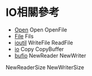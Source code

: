 # IO相關參考
* [Open](https://golang.org/pkg/os/#Open) Open OpenFile
* [File](https://golang.org/pkg/os/#File) Fils
* [ioutil](https://golang.org/pkg/io/ioutil/) WriteFile ReadFile 
* [io](https://golang.org/pkg/io/) Copy CopyBuffer
* [bufio](https://golang.org/pkg/bufio/)  NewReader  NewWriter  

NewReaderSize NewWriterSize


